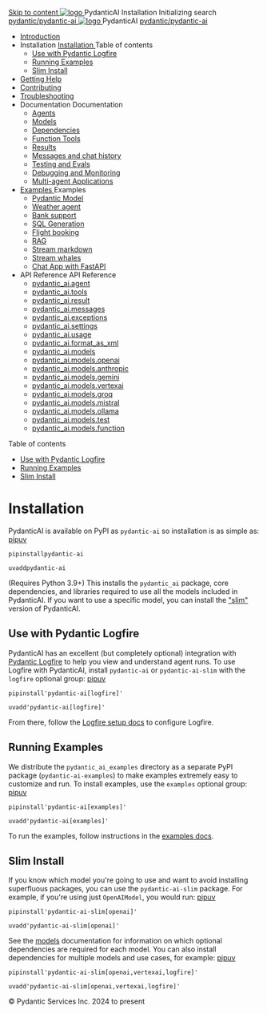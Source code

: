 [ Skip to content ](https://ai.pydantic.dev/install/<#installation>)
[ ![logo](https://ai.pydantic.dev/img/logo-white.svg) ](https://ai.pydantic.dev/install/<..> "PydanticAI")
PydanticAI 
Installation 
Initializing search 
[ pydantic/pydantic-ai  ](https://ai.pydantic.dev/install/<https:/github.com/pydantic/pydantic-ai> "Go to repository")
[ ![logo](https://ai.pydantic.dev/img/logo-white.svg) ](https://ai.pydantic.dev/install/<..> "PydanticAI") PydanticAI 
[ pydantic/pydantic-ai  ](https://ai.pydantic.dev/install/<https:/github.com/pydantic/pydantic-ai> "Go to repository")
  * [ Introduction  ](https://ai.pydantic.dev/install/<..>)
  * Installation  [ Installation  ](https://ai.pydantic.dev/install/<./>) Table of contents 
    * [ Use with Pydantic Logfire  ](https://ai.pydantic.dev/install/<#use-with-pydantic-logfire>)
    * [ Running Examples  ](https://ai.pydantic.dev/install/<#running-examples>)
    * [ Slim Install  ](https://ai.pydantic.dev/install/<#slim-install>)
  * [ Getting Help  ](https://ai.pydantic.dev/install/<../help/>)
  * [ Contributing  ](https://ai.pydantic.dev/install/<../contributing/>)
  * [ Troubleshooting  ](https://ai.pydantic.dev/install/<../troubleshooting/>)
  * Documentation  Documentation 
    * [ Agents  ](https://ai.pydantic.dev/install/<../agents/>)
    * [ Models  ](https://ai.pydantic.dev/install/<../models/>)
    * [ Dependencies  ](https://ai.pydantic.dev/install/<../dependencies/>)
    * [ Function Tools  ](https://ai.pydantic.dev/install/<../tools/>)
    * [ Results  ](https://ai.pydantic.dev/install/<../results/>)
    * [ Messages and chat history  ](https://ai.pydantic.dev/install/<../message-history/>)
    * [ Testing and Evals  ](https://ai.pydantic.dev/install/<../testing-evals/>)
    * [ Debugging and Monitoring  ](https://ai.pydantic.dev/install/<../logfire/>)
    * [ Multi-agent Applications  ](https://ai.pydantic.dev/install/<../multi-agent-applications/>)
  * [ Examples  ](https://ai.pydantic.dev/install/<../examples/>)
Examples 
    * [ Pydantic Model  ](https://ai.pydantic.dev/install/<../examples/pydantic-model/>)
    * [ Weather agent  ](https://ai.pydantic.dev/install/<../examples/weather-agent/>)
    * [ Bank support  ](https://ai.pydantic.dev/install/<../examples/bank-support/>)
    * [ SQL Generation  ](https://ai.pydantic.dev/install/<../examples/sql-gen/>)
    * [ Flight booking  ](https://ai.pydantic.dev/install/<../examples/flight-booking/>)
    * [ RAG  ](https://ai.pydantic.dev/install/<../examples/rag/>)
    * [ Stream markdown  ](https://ai.pydantic.dev/install/<../examples/stream-markdown/>)
    * [ Stream whales  ](https://ai.pydantic.dev/install/<../examples/stream-whales/>)
    * [ Chat App with FastAPI  ](https://ai.pydantic.dev/install/<../examples/chat-app/>)
  * API Reference  API Reference 
    * [ pydantic_ai.agent  ](https://ai.pydantic.dev/install/<../api/agent/>)
    * [ pydantic_ai.tools  ](https://ai.pydantic.dev/install/<../api/tools/>)
    * [ pydantic_ai.result  ](https://ai.pydantic.dev/install/<../api/result/>)
    * [ pydantic_ai.messages  ](https://ai.pydantic.dev/install/<../api/messages/>)
    * [ pydantic_ai.exceptions  ](https://ai.pydantic.dev/install/<../api/exceptions/>)
    * [ pydantic_ai.settings  ](https://ai.pydantic.dev/install/<../api/settings/>)
    * [ pydantic_ai.usage  ](https://ai.pydantic.dev/install/<../api/usage/>)
    * [ pydantic_ai.format_as_xml  ](https://ai.pydantic.dev/install/<../api/format_as_xml/>)
    * [ pydantic_ai.models  ](https://ai.pydantic.dev/install/<../api/models/base/>)
    * [ pydantic_ai.models.openai  ](https://ai.pydantic.dev/install/<../api/models/openai/>)
    * [ pydantic_ai.models.anthropic  ](https://ai.pydantic.dev/install/<../api/models/anthropic/>)
    * [ pydantic_ai.models.gemini  ](https://ai.pydantic.dev/install/<../api/models/gemini/>)
    * [ pydantic_ai.models.vertexai  ](https://ai.pydantic.dev/install/<../api/models/vertexai/>)
    * [ pydantic_ai.models.groq  ](https://ai.pydantic.dev/install/<../api/models/groq/>)
    * [ pydantic_ai.models.mistral  ](https://ai.pydantic.dev/install/<../api/models/mistral/>)
    * [ pydantic_ai.models.ollama  ](https://ai.pydantic.dev/install/<../api/models/ollama/>)
    * [ pydantic_ai.models.test  ](https://ai.pydantic.dev/install/<../api/models/test/>)
    * [ pydantic_ai.models.function  ](https://ai.pydantic.dev/install/<../api/models/function/>)


Table of contents 
  * [ Use with Pydantic Logfire  ](https://ai.pydantic.dev/install/<#use-with-pydantic-logfire>)
  * [ Running Examples  ](https://ai.pydantic.dev/install/<#running-examples>)
  * [ Slim Install  ](https://ai.pydantic.dev/install/<#slim-install>)


# Installation
PydanticAI is available on PyPI as `pydantic-ai`[](https://ai.pydantic.dev/install/<https:/pypi.org/project/pydantic-ai/>) so installation is as simple as:
[pip](https://ai.pydantic.dev/install/<#__tabbed_1_1>)[uv](https://ai.pydantic.dev/install/<#__tabbed_1_2>)
```
pipinstallpydantic-ai

```

```
uvaddpydantic-ai

```

(Requires Python 3.9+)
This installs the `pydantic_ai` package, core dependencies, and libraries required to use all the models included in PydanticAI. If you want to use a specific model, you can install the ["slim"](https://ai.pydantic.dev/install/<#slim-install>) version of PydanticAI.
## Use with Pydantic Logfire
PydanticAI has an excellent (but completely optional) integration with [Pydantic Logfire](https://ai.pydantic.dev/install/<https:/pydantic.dev/logfire>) to help you view and understand agent runs.
To use Logfire with PydanticAI, install `pydantic-ai` or `pydantic-ai-slim` with the `logfire` optional group:
[pip](https://ai.pydantic.dev/install/<#__tabbed_2_1>)[uv](https://ai.pydantic.dev/install/<#__tabbed_2_2>)
```
pipinstall'pydantic-ai[logfire]'

```

```
uvadd'pydantic-ai[logfire]'

```

From there, follow the [Logfire setup docs](https://ai.pydantic.dev/install/<../logfire/#using-logfire>) to configure Logfire.
## Running Examples
We distribute the `pydantic_ai_examples`[](https://ai.pydantic.dev/install/<https:/github.com/pydantic/pydantic-ai/tree/main/pydantic_ai_examples>) directory as a separate PyPI package (`pydantic-ai-examples`[](https://ai.pydantic.dev/install/<https:/pypi.org/project/pydantic-ai-examples/>)) to make examples extremely easy to customize and run.
To install examples, use the `examples` optional group:
[pip](https://ai.pydantic.dev/install/<#__tabbed_3_1>)[uv](https://ai.pydantic.dev/install/<#__tabbed_3_2>)
```
pipinstall'pydantic-ai[examples]'

```

```
uvadd'pydantic-ai[examples]'

```

To run the examples, follow instructions in the [examples docs](https://ai.pydantic.dev/install/<../examples/>).
## Slim Install
If you know which model you're going to use and want to avoid installing superfluous packages, you can use the `pydantic-ai-slim`[](https://ai.pydantic.dev/install/<https:/pypi.org/project/pydantic-ai-slim/>) package. For example, if you're using just `OpenAIModel`[](https://ai.pydantic.dev/install/<../api/models/openai/#pydantic_ai.models.openai.OpenAIModel>), you would run:
[pip](https://ai.pydantic.dev/install/<#__tabbed_4_1>)[uv](https://ai.pydantic.dev/install/<#__tabbed_4_2>)
```
pipinstall'pydantic-ai-slim[openai]'

```

```
uvadd'pydantic-ai-slim[openai]'

```

See the [models](https://ai.pydantic.dev/install/<../models/>) documentation for information on which optional dependencies are required for each model.
You can also install dependencies for multiple models and use cases, for example:
[pip](https://ai.pydantic.dev/install/<#__tabbed_5_1>)[uv](https://ai.pydantic.dev/install/<#__tabbed_5_2>)
```
pipinstall'pydantic-ai-slim[openai,vertexai,logfire]'

```

```
uvadd'pydantic-ai-slim[openai,vertexai,logfire]'

```

© Pydantic Services Inc. 2024 to present 
